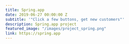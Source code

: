 ```yaml
---
title: Spring.app
date: 2019-06-27 00:00:00 Z
subtitle: '"Click a few buttons, get new customers"'
description: Spring.app project
featured_image: "/images/project_spring.png"
link: https://spring.app
---
```


